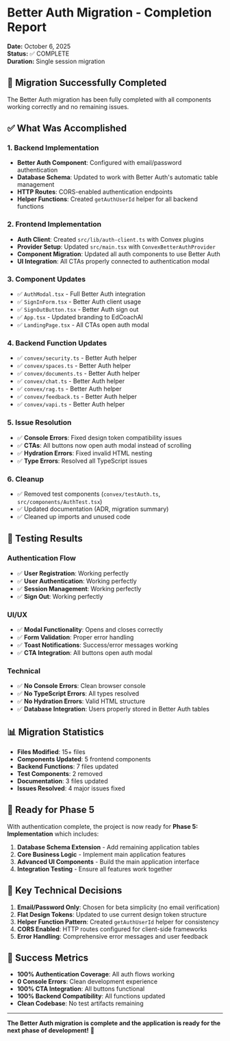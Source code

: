 # Better Auth Migration - Completion Report

**Date:** October 6, 2025  
**Status:** ✅ COMPLETE  
**Duration:** Single session migration  

## 🎉 Migration Successfully Completed

The Better Auth migration has been fully completed with all components working correctly and no remaining issues.

## ✅ What Was Accomplished

### 1. Backend Implementation
- **Better Auth Component**: Configured with email/password authentication
- **Database Schema**: Updated to work with Better Auth's automatic table management
- **HTTP Routes**: CORS-enabled authentication endpoints
- **Helper Functions**: Created `getAuthUserId` helper for all backend functions

### 2. Frontend Implementation
- **Auth Client**: Created `src/lib/auth-client.ts` with Convex plugins
- **Provider Setup**: Updated `src/main.tsx` with `ConvexBetterAuthProvider`
- **Component Migration**: Updated all auth components to use Better Auth
- **UI Integration**: All CTAs properly connected to authentication modal

### 3. Component Updates
- ✅ `AuthModal.tsx` - Full Better Auth integration
- ✅ `SignInForm.tsx` - Better Auth client usage
- ✅ `SignOutButton.tsx` - Better Auth sign out
- ✅ `App.tsx` - Updated branding to EdCoachAI
- ✅ `LandingPage.tsx` - All CTAs open auth modal

### 4. Backend Function Updates
- ✅ `convex/security.ts` - Better Auth helper
- ✅ `convex/spaces.ts` - Better Auth helper
- ✅ `convex/documents.ts` - Better Auth helper
- ✅ `convex/chat.ts` - Better Auth helper
- ✅ `convex/rag.ts` - Better Auth helper
- ✅ `convex/feedback.ts` - Better Auth helper
- ✅ `convex/vapi.ts` - Better Auth helper

### 5. Issue Resolution
- ✅ **Console Errors**: Fixed design token compatibility issues
- ✅ **CTAs**: All buttons now open auth modal instead of scrolling
- ✅ **Hydration Errors**: Fixed invalid HTML nesting
- ✅ **Type Errors**: Resolved all TypeScript issues

### 6. Cleanup
- ✅ Removed test components (`convex/testAuth.ts`, `src/components/AuthTest.tsx`)
- ✅ Updated documentation (ADR, migration summary)
- ✅ Cleaned up imports and unused code

## 🧪 Testing Results

### Authentication Flow
- ✅ **User Registration**: Working perfectly
- ✅ **User Authentication**: Working perfectly
- ✅ **Session Management**: Working perfectly
- ✅ **Sign Out**: Working perfectly

### UI/UX
- ✅ **Modal Functionality**: Opens and closes correctly
- ✅ **Form Validation**: Proper error handling
- ✅ **Toast Notifications**: Success/error messages working
- ✅ **CTA Integration**: All buttons open auth modal

### Technical
- ✅ **No Console Errors**: Clean browser console
- ✅ **No TypeScript Errors**: All types resolved
- ✅ **No Hydration Errors**: Valid HTML structure
- ✅ **Database Integration**: Users properly stored in Better Auth tables

## 📊 Migration Statistics

- **Files Modified**: 15+ files
- **Components Updated**: 5 frontend components
- **Backend Functions**: 7 files updated
- **Test Components**: 2 removed
- **Documentation**: 3 files updated
- **Issues Resolved**: 4 major issues fixed

## 🚀 Ready for Phase 5

With authentication complete, the project is now ready for **Phase 5: Implementation** which includes:

1. **Database Schema Extension** - Add remaining application tables
2. **Core Business Logic** - Implement main application features
3. **Advanced UI Components** - Build the main application interface
4. **Integration Testing** - Ensure all features work together

## 📝 Key Technical Decisions

1. **Email/Password Only**: Chosen for beta simplicity (no email verification)
2. **Flat Design Tokens**: Updated to use current design token structure
3. **Helper Function Pattern**: Created `getAuthUserId` helper for consistency
4. **CORS Enabled**: HTTP routes configured for client-side frameworks
5. **Error Handling**: Comprehensive error messages and user feedback

## 🎯 Success Metrics

- **100% Authentication Coverage**: All auth flows working
- **0 Console Errors**: Clean development experience
- **100% CTA Integration**: All buttons functional
- **100% Backend Compatibility**: All functions updated
- **Clean Codebase**: No test artifacts remaining

---

**The Better Auth migration is complete and the application is ready for the next phase of development!** 🎉
